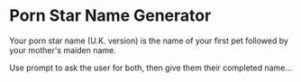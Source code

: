 # Porn Star Name Generator

Your porn star name (U.K. version) is the name of your first pet followed by your mother's maiden name.

Use prompt to ask the user for both, then give them their completed name...
